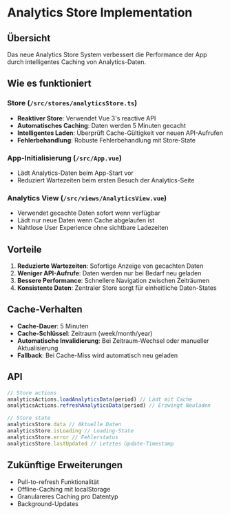 # Analytics Store Implementation

## Übersicht

Das neue Analytics Store System verbessert die Performance der App durch intelligentes Caching von Analytics-Daten.

## Wie es funktioniert

### Store (`/src/stores/analyticsStore.ts`)
- **Reaktiver Store**: Verwendet Vue 3's reactive API
- **Automatisches Caching**: Daten werden 5 Minuten gecacht
- **Intelligentes Laden**: Überprüft Cache-Gültigkeit vor neuen API-Aufrufen
- **Fehlerbehandlung**: Robuste Fehlerbehandlung mit Store-State

### App-Initialisierung (`/src/App.vue`)
- Lädt Analytics-Daten beim App-Start vor
- Reduziert Wartezeiten beim ersten Besuch der Analytics-Seite

### Analytics View (`/src/views/AnalyticsView.vue`)
- Verwendet gecachte Daten sofort wenn verfügbar
- Lädt nur neue Daten wenn Cache abgelaufen ist
- Nahtlose User Experience ohne sichtbare Ladezeiten

## Vorteile

1. **Reduzierte Wartezeiten**: Sofortige Anzeige von gecachten Daten
2. **Weniger API-Aufrufe**: Daten werden nur bei Bedarf neu geladen
3. **Bessere Performance**: Schnellere Navigation zwischen Zeiträumen
4. **Konsistente Daten**: Zentraler Store sorgt für einheitliche Daten-States

## Cache-Verhalten

- **Cache-Dauer**: 5 Minuten
- **Cache-Schlüssel**: Zeitraum (week/month/year)
- **Automatische Invalidierung**: Bei Zeitraum-Wechsel oder manueller Aktualisierung
- **Fallback**: Bei Cache-Miss wird automatisch neu geladen

## API

```typescript
// Store actions
analyticsActions.loadAnalyticsData(period) // Lädt mit Cache
analyticsActions.refreshAnalyticsData(period) // Erzwingt Neuladen

// Store state
analyticsStore.data // Aktuelle Daten
analyticsStore.isLoading // Loading-State
analyticsStore.error // Fehlerstatus
analyticsStore.lastUpdated // Letztes Update-Timestamp
```

## Zukünftige Erweiterungen

- Pull-to-refresh Funktionalität
- Offline-Caching mit localStorage
- Granulareres Caching pro Datentyp
- Background-Updates
